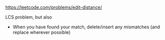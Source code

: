 https://leetcode.com/problems/edit-distance/


LCS problem, but also
- When you have found your match, delete/insert any mismatches (and replace wherever possible)
